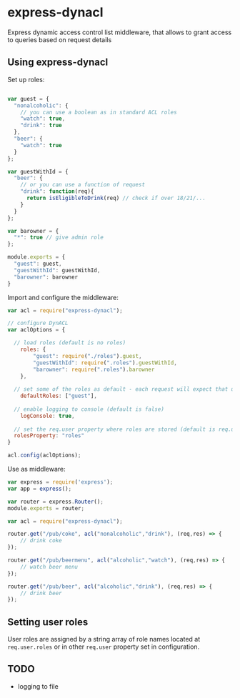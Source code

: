 # express-dynacl
Express dynamic access control list middleware, that allows to grant access to queries based on request details

## Using express-dynacl

Set up roles:

```js

var guest = {
  "nonalcoholic": {
    // you can use a boolean as in standard ACL roles
    "watch": true, 
    "drink": true
  },
  "beer": {
    "watch": true
  }
};

var guestWithId = {
  "beer": {
    // or you can use a function of request
    "drink": function(req){
      return isEligibleToDrink(req) // check if over 18/21/...
    }
  }
};

var barowner = {
  "*": true // give admin role
};

module.exports = {
  "guest": guest,
  "guestWithId": guestWithId,
  "barowner": barowner
}
```

Import and configure the middleware:

```js
var acl = require("express-dynacl");

// configure DynACL
var aclOptions = {

  // load roles (default is no roles)
	roles: {
		"guest": require("./roles").guest,
		"guestWithId": require(".roles").guestWithId,
		"barowner": require(".roles").barowner
	},
  
  // set some of the roles as default - each request will expect that user has these roles (default is none)
	defaultRoles: ["guest"],
  
  // enable logging to console (default is false)
	logConsole: true,
  
  // set the req.user property where roles are stored (default is req.user.roles)
  rolesProperty: "roles"
}

acl.config(aclOptions);
```

Use as middleware:

```js
var express = require('express');
var app = express();

var router = express.Router();
module.exports = router;

var acl = require("express-dynacl");

router.get("/pub/coke", acl("nonalcoholic","drink"), (req,res) => {
	// drink coke
});

router.get("/pub/beermenu", acl("alcoholic","watch"), (req,res) => {
	// watch beer menu
});

router.get("/pub/beer", acl("alcoholic","drink"), (req,res) => {
	// drink beer
});
```

## Setting user roles

User roles are assigned by a string array of role names located at ```req.user.roles``` or in other ```req.user``` property set in configuration.

## TODO
- logging to file
